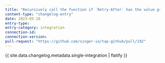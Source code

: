 ```yaml
---
title: "Recursively call the function if `Retry-After` has the value greater than 0"
content-type: "changelog-entry"
date: 2023-05-16
entry-type: 
entry-category: integration
connection-id: 
connection-version: 
pull-request: "https://github.com/singer-io/tap-github/pull/192"
---
```

{{ site.data.changelog.metadata.single-integration | flatify }}